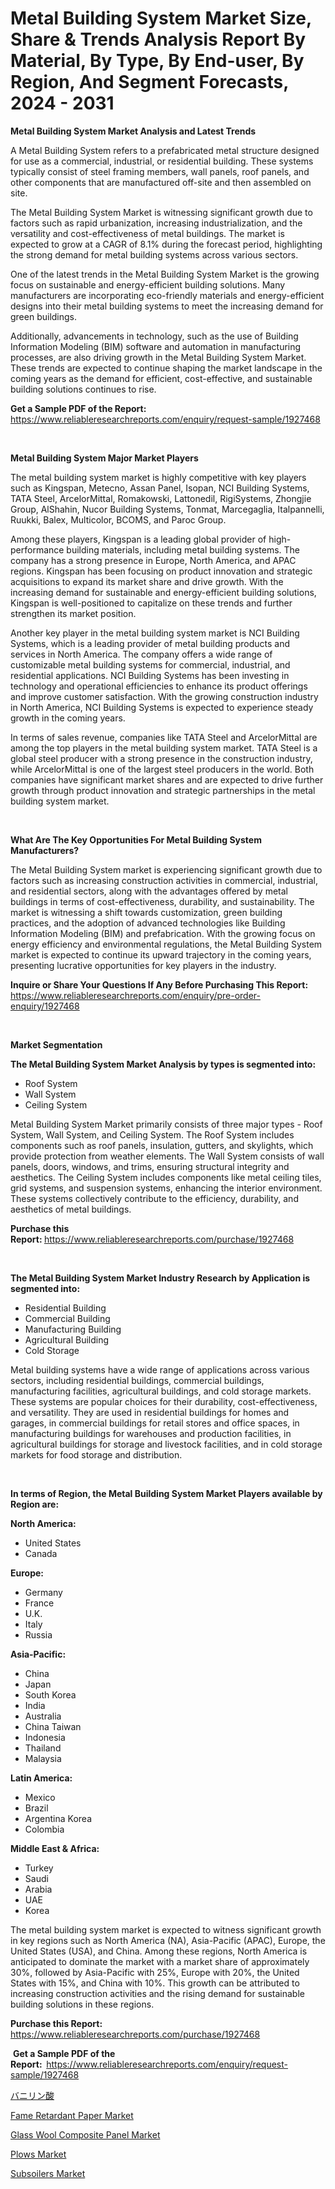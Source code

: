 <p><h1>Metal Building System Market Size, Share & Trends Analysis Report By Material, By Type, By End-user, By Region, And Segment Forecasts, 2024 - 2031</h1></p><p><strong>Metal Building System Market Analysis and Latest Trends</strong></p>
<p><p>A Metal Building System refers to a prefabricated metal structure designed for use as a commercial, industrial, or residential building. These systems typically consist of steel framing members, wall panels, roof panels, and other components that are manufactured off-site and then assembled on site.</p><p>The Metal Building System Market is witnessing significant growth due to factors such as rapid urbanization, increasing industrialization, and the versatility and cost-effectiveness of metal buildings. The market is expected to grow at a CAGR of 8.1% during the forecast period, highlighting the strong demand for metal building systems across various sectors.</p><p>One of the latest trends in the Metal Building System Market is the growing focus on sustainable and energy-efficient building solutions. Many manufacturers are incorporating eco-friendly materials and energy-efficient designs into their metal building systems to meet the increasing demand for green buildings.</p><p>Additionally, advancements in technology, such as the use of Building Information Modeling (BIM) software and automation in manufacturing processes, are also driving growth in the Metal Building System Market. These trends are expected to continue shaping the market landscape in the coming years as the demand for efficient, cost-effective, and sustainable building solutions continues to rise.</p></p>
<p><strong>Get a Sample PDF of the Report:&nbsp;</strong> <a href="https://www.reliableresearchreports.com/enquiry/request-sample/1927468">https://www.reliableresearchreports.com/enquiry/request-sample/1927468</a></p>
<p>&nbsp;</p>
<p><strong>Metal Building System Major Market Players</strong></p>
<p><p>The metal building system market is highly competitive with key players such as Kingspan, Metecno, Assan Panel, Isopan, NCI Building Systems, TATA Steel, ArcelorMittal, Romakowski, Lattonedil, RigiSystems, Zhongjie Group, AlShahin, Nucor Building Systems, Tonmat, Marcegaglia, Italpannelli, Ruukki, Balex, Multicolor, BCOMS, and Paroc Group.</p><p>Among these players, Kingspan is a leading global provider of high-performance building materials, including metal building systems. The company has a strong presence in Europe, North America, and APAC regions. Kingspan has been focusing on product innovation and strategic acquisitions to expand its market share and drive growth. With the increasing demand for sustainable and energy-efficient building solutions, Kingspan is well-positioned to capitalize on these trends and further strengthen its market position.</p><p>Another key player in the metal building system market is NCI Building Systems, which is a leading provider of metal building products and services in North America. The company offers a wide range of customizable metal building systems for commercial, industrial, and residential applications. NCI Building Systems has been investing in technology and operational efficiencies to enhance its product offerings and improve customer satisfaction. With the growing construction industry in North America, NCI Building Systems is expected to experience steady growth in the coming years.</p><p>In terms of sales revenue, companies like TATA Steel and ArcelorMittal are among the top players in the metal building system market. TATA Steel is a global steel producer with a strong presence in the construction industry, while ArcelorMittal is one of the largest steel producers in the world. Both companies have significant market shares and are expected to drive further growth through product innovation and strategic partnerships in the metal building system market.</p></p>
<p>&nbsp;</p>
<p><strong>What Are The Key Opportunities For Metal Building System Manufacturers?</strong></p>
<p><p>The Metal Building System market is experiencing significant growth due to factors such as increasing construction activities in commercial, industrial, and residential sectors, along with the advantages offered by metal buildings in terms of cost-effectiveness, durability, and sustainability. The market is witnessing a shift towards customization, green building practices, and the adoption of advanced technologies like Building Information Modeling (BIM) and prefabrication. With the growing focus on energy efficiency and environmental regulations, the Metal Building System market is expected to continue its upward trajectory in the coming years, presenting lucrative opportunities for key players in the industry.</p></p>
<p><strong>Inquire or Share Your Questions If Any Before Purchasing This Report:</strong> <a href="https://www.reliableresearchreports.com/enquiry/pre-order-enquiry/1927468">https://www.reliableresearchreports.com/enquiry/pre-order-enquiry/1927468</a></p>
<p>&nbsp;</p>
<p><strong>Market Segmentation</strong></p>
<p><strong>The Metal Building System Market Analysis by types is segmented into:</strong></p>
<p><ul><li>Roof System</li><li>Wall System</li><li>Ceiling System</li></ul></p>
<p><p>Metal Building System Market primarily consists of three major types - Roof System, Wall System, and Ceiling System. The Roof System includes components such as roof panels, insulation, gutters, and skylights, which provide protection from weather elements. The Wall System consists of wall panels, doors, windows, and trims, ensuring structural integrity and aesthetics. The Ceiling System includes components like metal ceiling tiles, grid systems, and suspension systems, enhancing the interior environment. These systems collectively contribute to the efficiency, durability, and aesthetics of metal buildings.</p></p>
<p><strong>Purchase this Report:&nbsp;</strong><a href="https://www.reliableresearchreports.com/purchase/1927468">https://www.reliableresearchreports.com/purchase/1927468</a></p>
<p>&nbsp;</p>
<p><strong>The Metal Building System Market Industry Research by Application is segmented into:</strong></p>
<p><ul><li>Residential Building</li><li>Commercial Building</li><li>Manufacturing Building</li><li>Agricultural Building</li><li>Cold Storage</li></ul></p>
<p><p>Metal building systems have a wide range of applications across various sectors, including residential buildings, commercial buildings, manufacturing facilities, agricultural buildings, and cold storage markets. These systems are popular choices for their durability, cost-effectiveness, and versatility. They are used in residential buildings for homes and garages, in commercial buildings for retail stores and office spaces, in manufacturing buildings for warehouses and production facilities, in agricultural buildings for storage and livestock facilities, and in cold storage markets for food storage and distribution.</p></p>
<p>&nbsp;</p>
<p><strong>In terms of Region, the Metal Building System Market Players available by Region are:</strong></p>
<p>
    <p> <strong> North America: </strong>
        <ul>
            <li>United States</li>
            <li>Canada</li>
        </ul>
        </p> 
    <p> <strong> Europe: </strong>
        <ul>
            <li>Germany</li>
            <li>France</li>
            <li>U.K.</li>
            <li>Italy</li>
            <li>Russia</li>
        </ul>
        </p> 
    <p> <strong> Asia-Pacific: </strong>
        <ul>
            <li>China</li>
            <li>Japan</li>
            <li>South Korea</li>
            <li>India</li>
            <li>Australia</li>
            <li>China Taiwan</li>
            <li>Indonesia</li>
            <li>Thailand</li>
            <li>Malaysia</li>
        </ul>
        </p> 
    <p> <strong> Latin America: </strong>
        <ul>
            <li>Mexico</li>
            <li>Brazil</li>
            <li>Argentina Korea</li>
            <li>Colombia</li>
        </ul>
        </p> 
    <p> <strong> Middle East & Africa: </strong>
        <ul>
            <li>Turkey</li>
            <li>Saudi</li>
            <li>Arabia</li>
            <li>UAE</li>
            <li>Korea</li>
        </ul>
    </p>
    </p>
<p><p>The metal building system market is expected to witness significant growth in key regions such as North America (NA), Asia-Pacific (APAC), Europe, the United States (USA), and China. Among these regions, North America is anticipated to dominate the market with a market share of approximately 30%, followed by Asia-Pacific with 25%, Europe with 20%, the United States with 15%, and China with 10%. This growth can be attributed to increasing construction activities and the rising demand for sustainable building solutions in these regions.</p></p>
<p><strong>Purchase this Report: </strong><a href="https://www.reliableresearchreports.com/purchase/1927468">https://www.reliableresearchreports.com/purchase/1927468</a></p>
<p>&nbsp;<strong>Get a Sample PDF of the Report:&nbsp;&nbsp;</strong><a href="https://www.reliableresearchreports.com/enquiry/request-sample/1927468">https://www.reliableresearchreports.com/enquiry/request-sample/1927468</a></p>
<p><strong></strong></p>
<p><p><a href="https://medium.com/@chupp85/%E3%83%90%E3%83%8B%E3%83%AA%E3%83%B3%E9%85%B8%E5%B8%82%E5%A0%B4-%E7%AB%B6%E4%BA%89%E5%88%86%E6%9E%90-%E5%B8%82%E5%A0%B4%E3%83%88%E3%83%AC%E3%83%B3%E3%83%89-2031%E5%B9%B4%E3%81%BE%E3%81%A7%E3%81%AE%E4%BA%88%E6%B8%AC-8c1a501e7632">バニリン酸</a></p><p><a href="https://florentine-yuzu-f42.notion.site/Fame-Retardant-Paper-Market-Size-Share-Trends-Analysis-Report-By-Application-Regional-Outlook-C-7f6af63106a845bd9cb782b8487b046d">Fame Retardant Paper Market</a></p><p><a href="https://fuschia-pecorino-a6d.notion.site/Glass-Wool-Composite-Panel-Market-Research-Report-Provides-thorough-Industry-Overview-which-offers--f0fd41ad921c4778a22963f683cb02b3">Glass Wool Composite Panel Market</a></p><p><a href="https://view.publitas.com/reportprime-1/plows-market-research-report-forecasted-for-period-from-2024-2031-by-market-type-market-application-and-region/">Plows Market</a></p><p><a href="https://view.publitas.com/reportprime-1/subsoilers-market-analysis-and-market-size-global-industry-overview-market-segmentation-and-forecast-2024-to-2031/">Subsoilers Market</a></p></p>